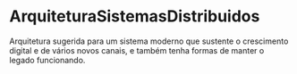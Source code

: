 # ArquiteturaSistemasDistribuidos
Arquitetura sugerida para um sistema moderno que sustente o crescimento digital e de vários novos canais, e também tenha formas de manter o legado funcionando.
